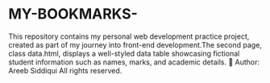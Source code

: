 # MY-BOOKMARKS-
 This repository contains my personal web development practice project, created as part of my journey into front-end development.The second page, class data.html, displays a well-styled data table showcasing fictional student information such as names, marks, and academic details. 
👤 Author: Areeb Siddiqui All rights reserved.  
